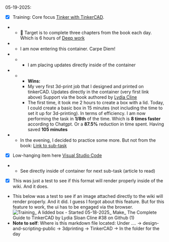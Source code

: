 05-19-2025:
- [x] Training: Core focus [Tinker with TinkerCAD](https://github.com/Shangrila-VHP/shangrila-vhp/issues/38).
- - 🎯 Target is to complete three chapters from the book each day. Which is 6 hours of [Deep work](https://www.amazon.com/Deep-Work-Focused-Success-Distracted/dp/1455586692)
- - I am now entering this container. Carpe Diem!
- - - I am placing updates directly inside of the container
- - - **Wins:**
    - My very first 3d-print job that I designed and printed on tinkerCAD. Updates directly in the container (very first link above) Support via the book authored by [Lydia Cline](https://www.amazon.ca/Make-Complete-Tinkercad-Projects-Designing/dp/168045837X)
    - The first time, it took me 2 hours to create a box with a lid. Today, I could create a basic box in 15 minutes (not including the time to set it up for 3d-printing). In terms of efficiency. I am now performing the task in **1/8th** of the time. Which is **8 times faster** according to Chatgpt.
Or a **87.5%** reduction in time spent. Having saved **105 minutes**
- - In the evening, I decided to practice some more. But not from the book: [Link to sub-task](https://github.com/Shangrila-VHP/shangrila-vhp/issues/43)
- [x] Low-hanging item here [Visual Studio Code](https://github.com/Shangrila-VHP/shangrila-vhp/issues/42) 
- - See directly inside of container for next  sub-task (article to read)
- [x] This was just a test to see if this format will render properly inside of the wiki. And it does. 
- This below was a test to see if an image attached directly to the wiki will render properly. And it did. I guess I forgot about this feature. But for this feature to work, the ui has to be engaged via the browser.
![Training_ A lidded box - Started 05-18-2025_ Make_ The Complete Guide to TinkerCAD by Lydia Sloan Cline #38 on Github (1)](https://github.com/user-attachments/assets/da4047ff-3690-4bcd-a151-e7c293847c59)
- **Note to self**: Where is this markdown file located: Under ....  -> design-and-scripting-public -> 3dprinting -> TinkerCAD -> In the folder for the day
